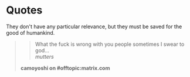 # Quotes

They don't have any particular relevance, but they must be saved for the good of humankind.

>> What the fuck is wrong with you people sometimes I swear to god...  
>> *mutters*
>
> **camoyoshi on #offtopic:matrix.com**
